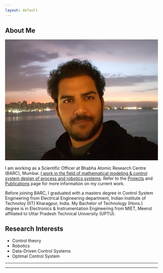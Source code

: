 ```yaml
---
layout: default
---
```


## About Me

<img class="profile-picture" src="Puneet_dp.jpg">

I am working as a Scientific Officer at Bhabha Atomic Research Centre (BARC), Mumbai. <ins> I work in the field of mathematical modeling & control system design of process and robotics systems</ins>. Refer to the [Projects](https://puneet-panwar.github.io/projects) and [Publications](https://puneet-panwar.github.io/publication) page for more information on my current work.

Before joining BARC, I graduated with a masters degree in Control System Engineering from Electrical Engineering department, Indian Institute of Technoloy (IIT) Kharagpur, India. My Bachelor of Technology (Hons.) degree is in Electronics & Instrumentation Engineering from MIET, Meerut affiliated to Uttar Pradesh Technical University (UPTU).

## Research Interests

* Control theory
* Robotics
* Data-Driven Control Systems
* Optimal Control System

---
<hr>
